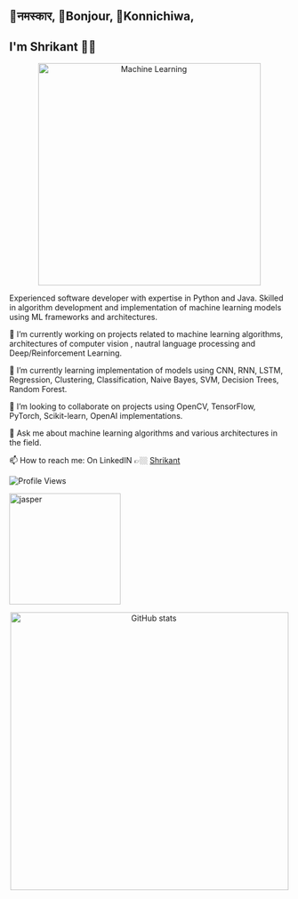 ## :pray:नमस्कार, :wave:Bonjour, :wave:Konnichiwa,
## I'm Shrikant 🤟🏼
<!--
**im-Shree/im-Shree** is a ✨ _special_ ✨ repository because its `README.md` (this file) appears on your GitHub profile.


- 😄 Pronouns: ...
- ⚡ Fun fact: ...
dark, radical, merko, gruvbox, tokyonight, onedark, cobalt, synthwave, highcontrast, dracula
-->

<p align="center">
  <img src="https://media.giphy.com/media/PjJ1cLHqLEveXysGDB/giphy-downsized-large.gif" alt="Machine Learning" width="400" height="400"/> 
</p>


  Experienced software developer with expertise in Python and Java. 
  Skilled in algorithm development and implementation of machine learning models 
  using ML frameworks and architectures.

 🔭 I’m currently working on projects related to machine learning algorithms, architectures of computer vision ,
    nautral language processing and Deep/Reinforcement Learning.

 🌱 I’m currently learning implementation of models using CNN, RNN, LSTM, Regression, Clustering, Classification, 
    Naive Bayes, SVM, Decision Trees, Random Forest.

 👯 I’m looking to collaborate on projects using OpenCV, TensorFlow, PyTorch, Scikit-learn, OpenAI implementations.

 💬 Ask me about machine learning algorithms and various architectures in the field.

 📫 How to reach me: On LinkedIN 👉🏼 [Shrikant](https://linkedin.com/in/shrikant-pande-sde) 


![Profile Views](https://komarev.com/ghpvc/?username=im-Shree&color=blueviolet)
<p align="left">
    <img src="https://media.giphy.com/media/Hrm0LJNRkPHDkLIHz9/giphy.gif" alt="jasper" width="200" height="200"/> 
</p>
<p align="center">
  <img src="https://github-readme-stats.vercel.app/api?username=im-Shree&show_icons=true&theme=onedark" alt="GitHub stats" width="500" height="500"/>
</p>





